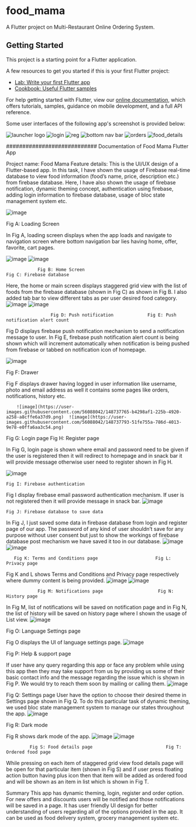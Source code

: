 # food_mama

A Flutter project on Multi-Restaurant Online Ordering System.

## Getting Started

This project is a starting point for a Flutter application.

A few resources to get you started if this is your first Flutter project:

- [Lab: Write your first Flutter app](https://flutter.dev/docs/get-started/codelab)
- [Cookbook: Useful Flutter samples](https://flutter.dev/docs/cookbook)

For help getting started with Flutter, view our
[online documentation](https://flutter.dev/docs), which offers tutorials,
samples, guidance on mobile development, and a full API reference.

Some user interfaces of the following app's screenshot is provided below:

![launcher logo](https://user-images.githubusercontent.com/56088042/141607325-7a40ef5a-774a-49a6-b7f8-6f0dff67a257.PNG)
![login](https://user-images.githubusercontent.com/56088042/141607315-274ffc9b-e85e-48ab-91dd-aa71290567b6.PNG)
![reg](https://user-images.githubusercontent.com/56088042/141607320-8f5c891f-b648-4709-b28e-d0a32d5420b0.PNG)
![bottom nav bar](https://user-images.githubusercontent.com/56088042/141607324-c45180e2-4761-4fe7-bb30-d167013654f7.PNG)
![orders](https://user-images.githubusercontent.com/56088042/141607321-6696907c-3a9d-41c1-87f6-b7e1d26e555e.PNG)
![food_details](https://user-images.githubusercontent.com/56088042/141607323-17cd20b4-5990-467b-8cf3-c8ac1857e7a2.PNG)




############################
Documentation of Food Mama Flutter App


Project name: Food Mama
Feature details:
This is the UI/UX design of a Flutter-based app. In this task, I have shown the usage of Firebase real-time database to view food information (food’s name, price, description etc.) from firebase database. Here, I have also shown the usage of firebase notification, dynamic theming concept, authentication using firebase, adding login information to firebase database, usage of bloc state management system etc.
 
 ![image](https://user-images.githubusercontent.com/56088042/148737520-282833c1-7c82-4266-96f5-6fa1349110ec.png)

Fig A: Loading Screen 

In Fig A, loading screen displays when the app loads and navigate to navigation screen where bottom navigation bar lies having home, offer, favorite, cart pages.




![image](https://user-images.githubusercontent.com/56088042/148737638-0680571d-f959-4fdf-8041-3fe3a8bcaf85.png)  ![image](https://user-images.githubusercontent.com/56088042/148737653-7adbcb5d-c950-4d4f-bfb8-b6df99b4aa64.png)



         
                Fig B: Home Screen                                             Fig C: Firebase database


Here, the home or main screen displays staggered grid view with the list of foods from the firebase database (shown in Fig C) as shown in Fig B. I also added tab bar to view different tabs as per user desired food category. 
![image](https://user-images.githubusercontent.com/56088042/148737696-ffa308c9-03b2-4297-8f53-c041db21c626.png)  ![image](https://user-images.githubusercontent.com/56088042/148737720-e888fe7a-d313-4869-81ca-b84f01bdb39d.png)



                
                     Fig D: Push notification             Fig E: Push notification alert count

Fig D displays firebase push notification mechanism to send a notification message to user. In Fig E, firebase push notification alert count is being shown which will increment automatically when notification is being pushed from firebase or tabbed on notification icon of homepage.


 ![image](https://user-images.githubusercontent.com/56088042/148737749-52b055d7-fd9b-42d5-ba85-05464a8c8b5c.png)

Fig F: Drawer 

Fig F displays drawer having logged in user information like username, photo and email address as well it contains some pages like orders, notifications, history etc.

        ![image](https://user-images.githubusercontent.com/56088042/148737765-b4298af1-225b-4920-a258-a8cffe6a37d9.png)  ![image](https://user-images.githubusercontent.com/56088042/148737793-51fe755a-786d-4013-9e78-e0ffa6aa3c54.png)


Fig G: Login page                                	    Fig H: Register page

In Fig G, login page is shown where email and password need to be given if the user is registered then it will redirect to homepage and in snack bar it will provide message otherwise user need to register shown in Fig H.

 ![image](https://user-images.githubusercontent.com/56088042/148737882-744f9d1c-4c0a-453d-a266-fc81d499caef.png)

    Fig I: Firebase authentication
Fig I display firebase email password authentication mechanism. If user is not registered then it will provide message in snack bar.
![image](https://user-images.githubusercontent.com/56088042/148737904-7e86eebe-9bcf-4f11-9247-db920209b966.png)

 
    Fig J: Firebase database to save data

In Fig J, I just saved some data in firebase database from login and register page of our app. The password of any kind of user shouldn’t save for any purpose without user consent but just to show the workings of firebase database post mechanism we have saved it too in our database.
      ![image](https://user-images.githubusercontent.com/56088042/148737928-4c7d50f4-d817-4266-b866-a242bede403b.png)  ![image](https://user-images.githubusercontent.com/56088042/148737945-0b7b36ad-8781-45aa-a007-7891d21693d7.png)

 
       Fig K: Terms and Conditions page                      Fig L: Privacy page 

Fig K and L shows Terms and Conditions and Privacy page respectively where dummy content is being provided.
                    ![image](https://user-images.githubusercontent.com/56088042/148737970-4630c653-7046-481f-b756-52b1d3faf379.png)  ![image](https://user-images.githubusercontent.com/56088042/148737990-68a5404b-12fc-4a1a-8083-a7cb69a55fd2.png)

 
                Fig M: Notifications page                     Fig N: History page

In Fig M, list of notifications will be saved on notification page and in Fig N, the list of history will be saved on history page where I shown the usage of List view.
![image](https://user-images.githubusercontent.com/56088042/148738009-dc20357b-c77c-4d7c-9786-33d425b40821.png)

 
Fig O: Language Settings page

Fig O displays the UI of language settings page.
 ![image](https://user-images.githubusercontent.com/56088042/148738025-65d2ae9c-2f86-40ff-bef0-929820672b3f.png)

Fig P: Help & support page

If user have any query regarding this app or face any problem while using this app then they may take support from us by providing us some of their basic contact info and the message regarding the issue which is shown in Fig P. We would try to reach them soon by mailing or calling them.
 ![image](https://user-images.githubusercontent.com/56088042/148738045-5715ccf8-9dd9-4935-83e3-bdc1e6681ea9.png)

Fig Q: Settings page
User have the option to choose their desired theme in Settings page shown in Fig Q. To do this particular task of dynamic theming, we used bloc state management system to manage our states throughout the app.
![image](https://user-images.githubusercontent.com/56088042/148738056-17b2bca3-2716-4c05-95e8-2ffa4a116c13.png)

 
Fig R: Dark mode

Fig R shows dark mode of the app.
       ![image](https://user-images.githubusercontent.com/56088042/148738084-ff3a175d-002e-4bb3-8b25-6bba11b29b31.png)  ![image](https://user-images.githubusercontent.com/56088042/148738103-ef1863dc-4261-4aa9-92ba-decaf9242ffa.png)


             Fig S: Food details page                            Fig T: Ordered food page

While pressing on each item of staggered grid view food details page will be open for that particular item (shown in Fig S) and if user press floating action button having plus icon then that item will be added as ordered food and will be shown as an item in list which is shown in Fig T.



Summary
This app has dynamic theming, login, register and order option. For new offers and discounts users will be notified and those notifications will be saved in a page. It has user friendly UI design for better understanding of users regarding all of the options provided in the app. It can be used as food delivery system, grocery management system etc.







